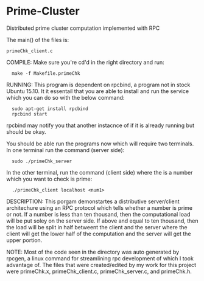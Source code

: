 # Prime-Cluster
Distributed prime cluster computation implemented with RPC 

The main() of the files is: 
    
    primeChk_client.c

 COMPILE:
  Make sure you're cd'd in the right directory and run: 

      make -f Makefile.primeChk 
  
 RUNNING:
  This program is dependent on rpcbind, a program not in stock Ubuntu 15.10.
  It it essentail that you are able to install and run the service which you
  can do so with the below command: 

      sudo apt-get install rpcbind
      rpcbind start

  rpcbind may notify you that another instacnce of if it is already running
  but should be okay.

  You should be able run the programs now which will require two terminals. 
  In one terminal run the command (server side):
      
      sudo ./primeChk_server 

  In the other terminal, run the command (client side) where the <num1> is a 
  number which you want to check is prime: 

      ./primeChk_client localhost <num1>
  

 DESCRIPTION: 
  This porgam demonstartes a distributive server/client architechure using 
  an RPC protocol which tells whether a number is prime or not. If a number 
  is less than ten thousand, then the computational load will be put soley
  on the server side. If above and equal to ten thousand, then the load will 
  be split in half betweent the client and the server where the client will
  get the lower half of the computation and the server will get the upper
  portion.


 NOTE: 
  Most of the code seen in the directory was auto generated by rpcgen, a linux
  command for streamlining rpc development of which I took advantage of. The 
  files that were created/edited by my work for this project were primeChk.x,
  primeChk_client.c, primeChk_server.c, and primeChk.h.
